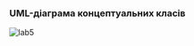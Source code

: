 ### UML-діаграма концептуальних класів

![lab5](https://user-images.githubusercontent.com/79439913/202385712-acb85b66-4b6a-4b14-9ca1-7d4cc5e03ff4.jpg)

